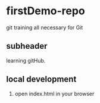 # firstDemo-repo
git training
all necessary for Git
## subheader

learning gitHub.

## local development
1. open index.html in your browser